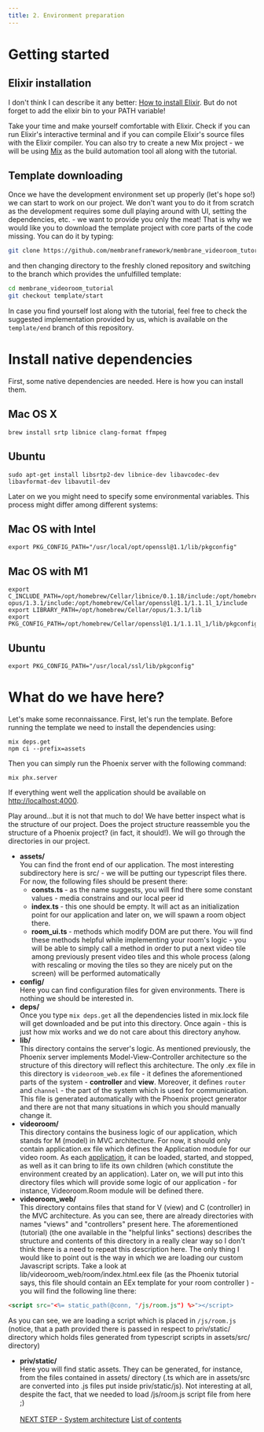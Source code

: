 ```yaml
---
title: 2. Environment preparation
---
```

# Getting started

## Elixir installation
 I don't think I can describe it any better: [How to install Elixir](https://elixir-lang.org/install.html).
 But do not forget to add the elixir bin to your PATH variable!
 
 Take your time and make yourself comfortable with Elixir. Check if you can run Elixir's interactive terminal and if you can compile Elixir's source files with the Elixir compiler.
 You can also try to create a new Mix project - we will be using [Mix](https://elixir-lang.org/getting-started/mix-otp/introduction-to-mix.html) as the build automation tool all along with the tutorial.

## Template downloading
Once we have the development environment set up properly (let's hope so!) we can start to work on our project. We don't want you to do it from scratch as the development requires some dull playing around with UI, setting the dependencies, etc. - we want to provide you only the meat! That is why we would like you to download the template project with core parts of the code missing. You can do it by typing:

```bash
git clone https://github.com/membraneframework/membrane_videoroom_tutorial
```

and then changing directory to the freshly cloned repository and switching to the branch which provides the unfulfilled template:

```bash
cd membrane_videoroom_tutorial
git checkout template/start
```

In case you find yourself lost along with the tutorial, feel free to check the suggested implementation provided by us, which is available on the `template/end` branch of this repository.

# Install native dependencies
First, some native dependencies are needed. Here is how you can install them.
## Mac OS X
```
brew install srtp libnice clang-format ffmpeg
```
## Ubuntu
```
sudo apt-get install libsrtp2-dev libnice-dev libavcodec-dev libavformat-dev libavutil-dev
```

Later on we you might need to specify some environmental variables. This process might differ among different systems:

## Mac OS with Intel
```
export PKG_CONFIG_PATH="/usr/local/opt/openssl@1.1/lib/pkgconfig"
```

## Mac OS with M1
```
export C_INCLUDE_PATH=/opt/homebrew/Cellar/libnice/0.1.18/include:/opt/homebrew/Cellar opus/1.3.1/include:/opt/homebrew/Cellar/openssl@1.1/1.1.1l_1/include
export LIBRARY_PATH=/opt/homebrew/Cellar/opus/1.3.1/lib
export PKG_CONFIG_PATH=/opt/homebrew/Cellar/openssl@1.1/1.1.1l_1/lib/pkgconfig/
```

## Ubuntu
```
export PKG_CONFIG_PATH="/usr/local/ssl/lib/pkgconfig"
```

# What do we have here?
 Let's make some reconnaissance. 
 First, let's run the template.
 Before running the template we need to install the dependencies using:
 ```
 mix deps.get
 npm ci --prefix=assets
 ```

 Then you can simply run the Phoenix server with the following command:
 ```
 mix phx.server
 ```
 If everything went well the application should be available on [http://localhost:4000](http://localhost:4000/).

 Play around...but it is not that much to do! We have better inspect what is the structure of our project.
 Does the project structure reassemble you the structure of a Phoenix project? (in fact, it should!). We will go through the directories in our project.
 + <b> assets/ </b> <br>
 You can find the front end of our application. The most interesting subdirectory here is src/ - we will be putting our typescript files there. For now, the following files should be present there: 
   + <b> consts.ts </b> - as the name suggests, you will find there some constant values - media constrains and our local peer id
   + <b> index.ts </b> - this one should be empty. It will act as an initialization point for our application and later on, we will spawn a room object there.
   + <b> room_ui.ts </b> - methods which modify DOM are put there. You will find these methods helpful while implementing your room's logic - you will be able to simply call a method in order to put a next video tile among previously present video tiles and this whole process (along with rescaling or moving the tiles so they are nicely put on the screen) will be performed automatically
 + <b> config/ </b> <br>
 Here you can find configuration files for given environments. There is nothing we should be interested in.
 + <b> deps/ </b> <br>
 Once you type ```mix deps.get``` all the dependencies listed in mix.lock file will get downloaded and be put into this directory. Once again - this is just how mix works and we do not care about this directory anyhow.
 + <b> lib/ </b> <br>
 This directory contains the server's logic. As mentioned previously, the Phoenix server implements Model-View-Controller architecture so the structure of this directory will reflect this architecture. 
 The only .ex file in this directory is `videoroom_web.ex` file - it defines the aforementioned parts of the system - **controller** and **view**. Moreover, 
 it defines ```router``` and ```channel``` - the part of the system which is used for communication. This file is generated automatically with the Phoenix project generator
 and there are not that many situations in which you should manually change it.
 + <b> videoroom/ </b> <br>
 This directory contains the business logic of our application, which stands for M (model) in MVC architecture. For now, it should only contain application.ex file which defines the Application module for our video room. As each [application](https://hexdocs.pm/elixir/1.12/Application.html), it can be loaded, started, and stopped, as well as it can bring to life its own children (which constitute the environment created by an application). Later on, we will put into this directory files which will provide some logic of our application - for instance, Videoroom.Room module will be defined there.
 + <b> videoroom_web/ </b> <br>
 This directory contains files that stand for V (view) and C (controller) in the MVC architecture.
 As you can see, there are already directories with names "views" and "controllers" present here. The aforementioned (tutorial) (the one available in the "helpful links" sections) describes the structure and contents of this directory in a really clear way so I don't think there is a need to repeat this description here. The only thing I would like to point out is the way in which we are loading our custom Javascript scripts. Take a look at lib/videoroom_web/room/index.html.eex file (as the Phoenix tutorial says, this file should contain an EEx template for your room controller ) - you will find the following line there:
 ```html
 <script src="<%= static_path(@conn, "/js/room.js") %>"></script>
 ```
 As you can see, we are loading a script which is placed in `/js/room.js` (notice, that a path provided there is passed in respect to priv/static/ directory which holds files generated from typescript scripts in assets/src/ directory)

 + <b> priv/static/ </b> <br>
 Here you will find static assets. They can be generated, for instance, from the files contained in assets/ directory (.ts which are in assets/src are converted into .js files put inside priv/static/js). Not interesting at all, despite the fact, that we needed to load /js/room.js script file from here ;)
 <br><br>
 [NEXT STEP - System architecture](3_SystemArchitecture.md)
 [List of contents](index.md)